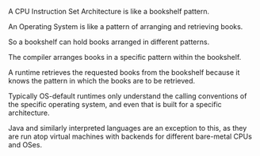 A CPU Instruction Set Architecture is like a bookshelf pattern.

An Operating System is like a pattern of arranging and retrieving books.

So a bookshelf can hold books arranged in different patterns.

The compiler arranges books in a specific pattern within the bookshelf.

A runtime retrieves the requested books from the bookshelf because it knows the pattern in which the books are to be retrieved.

Typically OS-default runtimes only understand the calling conventions of the specific operating system, and even that is built for a specific architecture.

Java and similarly interpreted languages are an exception to this, as they are run atop virtual machines with backends for different bare-metal CPUs and OSes.

